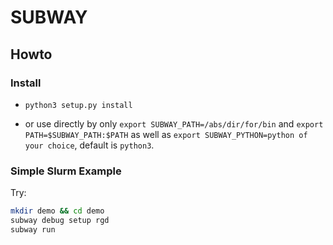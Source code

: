 SUBWAY
========

## Howto

### Install

* `python3 setup.py install`

* or use directly by only `export SUBWAY_PATH=/abs/dir/for/bin` and
`export PATH=$SUBWAY_PATH:$PATH` as well as `export SUBWAY_PYTHON=python of your choice`, 
default is `python3`.


### Simple Slurm Example

Try:

```bash
mkdir demo && cd demo
subway debug setup rgd
subway run
```